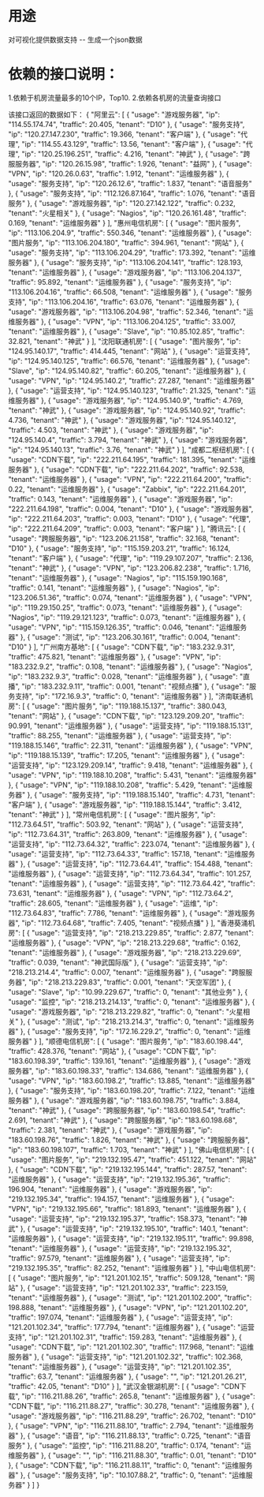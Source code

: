 # 用途
对可视化提供数据支持 -- 生成一个json数据



# 依赖的接口说明：
1.依赖于机房流量最多的10个IP，Top10.
2.依赖各机房的流量查询接口

该接口返回的数据如下：
	{
	    "阿里云": [
		{
		    "usage": "游戏服务器",
		    "ip": "114.55.174.74",
		    "traffic": 20.405,
		    "tenant": "D10"
		},
		{
		    "usage": "服务支持",
		    "ip": "120.27.147.230",
		    "traffic": 19.366,
		    "tenant": "客户端"
		},
		{
		    "usage": "代理",
		    "ip": "114.55.43.129",
		    "traffic": 13.56,
		    "tenant": "客户端"
		},
		{
		    "usage": "代理",
		    "ip": "120.25.196.251",
		    "traffic": 4.216,
		    "tenant": "神武"
		},
		{
		    "usage": "跨服服务器",
		    "ip": "120.26.15.98",
		    "traffic": 1.926,
		    "tenant": "益网"
		},
		{
		    "usage": "VPN",
		    "ip": "120.26.0.63",
		    "traffic": 1.912,
		    "tenant": "运维服务器"
		},
		{
		    "usage": "服务支持",
		    "ip": "120.26.12.6",
		    "traffic": 1.837,
		    "tenant": "语音服务"
		},
		{
		    "usage": "服务支持",
		    "ip": "112.126.87.164",
		    "traffic": 1.076,
		    "tenant": "语音服务"
		},
		{
		    "usage": "游戏服务器",
		    "ip": "120.27.142.122",
		    "traffic": 0.232,
		    "tenant": "火星相关"
		},
		{
		    "usage": "Nagios",
		    "ip": "120.26.161.48",
		    "traffic": 0.169,
		    "tenant": "运维服务器"
		}
	    ],
	    "惠州电信机房": [
		{
		    "usage": "图片服务",
		    "ip": "113.106.204.9",
		    "traffic": 550.346,
		    "tenant": "运维服务器"
		},
		{
		    "usage": "图片服务",
		    "ip": "113.106.204.180",
		    "traffic": 394.961,
		    "tenant": "网站"
		},
		{
		    "usage": "服务支持",
		    "ip": "113.106.204.29",
		    "traffic": 173.392,
		    "tenant": "运维服务器"
		},
		{
		    "usage": "服务支持",
		    "ip": "113.106.204.141",
		    "traffic": 128.193,
		    "tenant": "运维服务器"
		},
		{
		    "usage": "游戏服务器",
		    "ip": "113.106.204.137",
		    "traffic": 95.892,
		    "tenant": "运维服务器"
		},
		{
		    "usage": "服务支持",
		    "ip": "113.106.204.16",
		    "traffic": 66.508,
		    "tenant": "运维服务器"
		},
		{
		    "usage": "服务支持",
		    "ip": "113.106.204.16",
		    "traffic": 63.076,
		    "tenant": "运维服务器"
		},
		{
		    "usage": "游戏服务器",
		    "ip": "113.106.204.98",
		    "traffic": 52.346,
		    "tenant": "运维服务器"
		},
		{
		    "usage": "VPN",
		    "ip": "113.106.204.125",
		    "traffic": 33.007,
		    "tenant": "运维服务器"
		},
		{
		    "usage": "Slave",
		    "ip": "10.85.102.85",
		    "traffic": 32.821,
		    "tenant": "神武"
		}
	    ],
	    "沈阳联通机房": [
		{
		    "usage": "图片服务",
		    "ip": "124.95.140.17",
		    "traffic": 414.445,
		    "tenant": "网站"
		},
		{
		    "usage": "运营支持",
		    "ip": "124.95.140.125",
		    "traffic": 66.576,
		    "tenant": "运维服务器"
		},
		{
		    "usage": "Slave",
		    "ip": "124.95.140.82",
		    "traffic": 60.205,
		    "tenant": "运维服务器"
		},
		{
		    "usage": "VPN",
		    "ip": "124.95.140.2",
		    "traffic": 27.287,
		    "tenant": "运维服务器"
		},
		{
		    "usage": "运营支持",
		    "ip": "124.95.140.123",
		    "traffic": 21.325,
		    "tenant": "运维服务器"
		},
		{
		    "usage": "游戏服务器",
		    "ip": "124.95.140.9",
		    "traffic": 4.769,
		    "tenant": "神武"
		},
		{
		    "usage": "游戏服务器",
		    "ip": "124.95.140.92",
		    "traffic": 4.736,
		    "tenant": "神武"
		},
		{
		    "usage": "游戏服务器",
		    "ip": "124.95.140.12",
		    "traffic": 4.503,
		    "tenant": "神武"
		},
		{
		    "usage": "游戏服务器",
		    "ip": "124.95.140.4",
		    "traffic": 3.794,
		    "tenant": "神武"
		},
		{
		    "usage": "游戏服务器",
		    "ip": "124.95.140.13",
		    "traffic": 3.76,
		    "tenant": "神武"
		}
	    ],
	    "成都二枢纽机房": [
		{
		    "usage": "CDN下载",
		    "ip": "222.211.64.195",
		    "traffic": 181.395,
		    "tenant": "运维服务器"
		},
		{
		    "usage": "CDN下载",
		    "ip": "222.211.64.202",
		    "traffic": 92.538,
		    "tenant": "运维服务器"
		},
		{
		    "usage": "VPN",
		    "ip": "222.211.64.200",
		    "traffic": 0.22,
		    "tenant": "运维服务器"
		},
		{
		    "usage": "Zabbix",
		    "ip": "222.211.64.201",
		    "traffic": 0.143,
		    "tenant": "运维服务器"
		},
		{
		    "usage": "游戏服务器",
		    "ip": "222.211.64.198",
		    "traffic": 0.004,
		    "tenant": "D10"
		},
		{
		    "usage": "游戏服务器",
		    "ip": "222.211.64.203",
		    "traffic": 0.003,
		    "tenant": "D10"
		},
		{
		    "usage": "代理",
		    "ip": "222.211.64.209",
		    "traffic": 0.003,
		    "tenant": "客户端"
		}
	    ],
	    "腾讯云": [
		{
		    "usage": "跨服服务器",
		    "ip": "123.206.21.158",
		    "traffic": 32.168,
		    "tenant": "D10"
		},
		{
		    "usage": "服务支持",
		    "ip": "115.159.203.21",
		    "traffic": 16.124,
		    "tenant": "客户端"
		},
		{
		    "usage": "代理",
		    "ip": "119.29.107.207",
		    "traffic": 2.136,
		    "tenant": "神武"
		},
		{
		    "usage": "VPN",
		    "ip": "123.206.82.238",
		    "traffic": 1.716,
		    "tenant": "运维服务器"
		},
		{
		    "usage": "Nagios",
		    "ip": "115.159.190.168",
		    "traffic": 0.141,
		    "tenant": "运维服务器"
		},
		{
		    "usage": "Nagios",
		    "ip": "123.206.51.36",
		    "traffic": 0.074,
		    "tenant": "运维服务器"
		},
		{
		    "usage": "VPN",
		    "ip": "119.29.150.25",
		    "traffic": 0.073,
		    "tenant": "运维服务器"
		},
		{
		    "usage": "Nagios",
		    "ip": "119.29.121.123",
		    "traffic": 0.073,
		    "tenant": "运维服务器"
		},
		{
		    "usage": "VPN",
		    "ip": "115.159.126.35",
		    "traffic": 0.046,
		    "tenant": "运维服务器"
		},
		{
		    "usage": "测试",
		    "ip": "123.206.30.161",
		    "traffic": 0.004,
		    "tenant": "D10"
		}
	    ],
	    "广州南方基地": [
		{
		    "usage": "CDN下载",
		    "ip": "183.232.9.31",
		    "traffic": 475.821,
		    "tenant": "运维服务器"
		},
		{
		    "usage": "VPN",
		    "ip": "183.232.9.2",
		    "traffic": 0.108,
		    "tenant": "运维服务器"
		},
		{
		    "usage": "Nagios",
		    "ip": "183.232.9.3",
		    "traffic": 0.028,
		    "tenant": "运维服务器"
		},
		{
		    "usage": "直播",
		    "ip": "183.232.9.11",
		    "traffic": 0.001,
		    "tenant": "视频点播"
		},
		{
		    "usage": "服务支持",
		    "ip": "172.16.9.3",
		    "traffic": 0,
		    "tenant": "运维服务器"
		}
	    ],
	    "济南联通机房": [
		{
		    "usage": "图片服务",
		    "ip": "119.188.15.137",
		    "traffic": 380.043,
		    "tenant": "网站"
		},
		{
		    "usage": "CDN下载",
		    "ip": "123.129.209.20",
		    "traffic": 90.991,
		    "tenant": "运维服务器"
		},
		{
		    "usage": "运营支持",
		    "ip": "119.188.15.131",
		    "traffic": 88.255,
		    "tenant": "运维服务器"
		},
		{
		    "usage": "运营支持",
		    "ip": "119.188.15.146",
		    "traffic": 22.311,
		    "tenant": "运维服务器"
		},
		{
		    "usage": "VPN",
		    "ip": "119.188.15.139",
		    "traffic": 17.205,
		    "tenant": "运维服务器"
		},
		{
		    "usage": "运营支持",
		    "ip": "123.129.209.14",
		    "traffic": 9.418,
		    "tenant": "运维服务器"
		},
		{
		    "usage": "VPN",
		    "ip": "119.188.10.208",
		    "traffic": 5.431,
		    "tenant": "运维服务器"
		},
		{
		    "usage": "VPN",
		    "ip": "119.188.10.208",
		    "traffic": 5.429,
		    "tenant": "运维服务器"
		},
		{
		    "usage": "服务支持",
		    "ip": "119.188.15.140",
		    "traffic": 4.731,
		    "tenant": "客户端"
		},
		{
		    "usage": "游戏服务器",
		    "ip": "119.188.15.144",
		    "traffic": 3.412,
		    "tenant": "神武"
		}
	    ],
	    "常州电信机房": [
		{
		    "usage": "图片服务",
		    "ip": "112.73.64.51",
		    "traffic": 503.92,
		    "tenant": "网站"
		},
		{
		    "usage": "运营支持",
		    "ip": "112.73.64.31",
		    "traffic": 263.809,
		    "tenant": "运维服务器"
		},
		{
		    "usage": "运营支持",
		    "ip": "112.73.64.32",
		    "traffic": 223.074,
		    "tenant": "运维服务器"
		},
		{
		    "usage": "运营支持",
		    "ip": "112.73.64.33",
		    "traffic": 157.18,
		    "tenant": "运维服务器"
		},
		{
		    "usage": "运营支持",
		    "ip": "112.73.64.41",
		    "traffic": 154.488,
		    "tenant": "运维服务器"
		},
		{
		    "usage": "运营支持",
		    "ip": "112.73.64.34",
		    "traffic": 101.257,
		    "tenant": "运维服务器"
		},
		{
		    "usage": "运营支持",
		    "ip": "112.73.64.42",
		    "traffic": 73.631,
		    "tenant": "运维服务器"
		},
		{
		    "usage": "VPN",
		    "ip": "112.73.64.2",
		    "traffic": 28.605,
		    "tenant": "运维服务器"
		},
		{
		    "usage": "运维",
		    "ip": "112.73.64.83",
		    "traffic": 7.786,
		    "tenant": "运维服务器"
		},
		{
		    "usage": "游戏服务器",
		    "ip": "112.73.64.68",
		    "traffic": 7.405,
		    "tenant": "视频点播"
		}
	    ],
	    "香港葵涌机房": [
		{
		    "usage": "运营支持",
		    "ip": "218.213.229.85",
		    "traffic": 2.877,
		    "tenant": "运维服务器"
		},
		{
		    "usage": "VPN",
		    "ip": "218.213.229.68",
		    "traffic": 0.162,
		    "tenant": "运维服务器"
		},
		{
		    "usage": "游戏服务器",
		    "ip": "218.213.229.69",
		    "traffic": 0.039,
		    "tenant": "神武国际版"
		},
		{
		    "usage": "运营支持",
		    "ip": "218.213.214.4",
		    "traffic": 0.007,
		    "tenant": "运维服务器"
		},
		{
		    "usage": "跨服服务器",
		    "ip": "218.213.229.83",
		    "traffic": 0.001,
		    "tenant": "天空军团"
		},
		{
		    "usage": "Slave",
		    "ip": "10.99.229.67",
		    "traffic": 0,
		    "tenant": "其他业务"
		},
		{
		    "usage": "监控",
		    "ip": "218.213.214.13",
		    "traffic": 0,
		    "tenant": "运维服务器"
		},
		{
		    "usage": "游戏服务器",
		    "ip": "218.213.229.82",
		    "traffic": 0,
		    "tenant": "火星相关"
		},
		{
		    "usage": "测试",
		    "ip": "218.213.214.3",
		    "traffic": 0,
		    "tenant": "运维服务器"
		},
		{
		    "usage": "服务支持",
		    "ip": "172.16.229.2",
		    "traffic": 0,
		    "tenant": "运维服务器"
		}
	    ],
	    "顺德电信机房": [
		{
		    "usage": "图片服务",
		    "ip": "183.60.198.44",
		    "traffic": 428.376,
		    "tenant": "网站"
		},
		{
		    "usage": "CDN下载",
		    "ip": "183.60.198.39",
		    "traffic": 139.161,
		    "tenant": "运维服务器"
		},
		{
		    "usage": "游戏服务器",
		    "ip": "183.60.198.33",
		    "traffic": 134.686,
		    "tenant": "运维服务器"
		},
		{
		    "usage": "VPN",
		    "ip": "183.60.198.2",
		    "traffic": 13.885,
		    "tenant": "运维服务器"
		},
		{
		    "usage": "服务支持",
		    "ip": "183.60.198.20",
		    "traffic": 7.122,
		    "tenant": "运维服务器"
		},
		{
		    "usage": "游戏服务器",
		    "ip": "183.60.198.75",
		    "traffic": 3.884,
		    "tenant": "神武"
		},
		{
		    "usage": "跨服服务器",
		    "ip": "183.60.198.54",
		    "traffic": 2.691,
		    "tenant": "神武"
		},
		{
		    "usage": "跨服服务器",
		    "ip": "183.60.198.68",
		    "traffic": 2.381,
		    "tenant": "神武"
		},
		{
		    "usage": "游戏服务器",
		    "ip": "183.60.198.76",
		    "traffic": 1.826,
		    "tenant": "神武"
		},
		{
		    "usage": "跨服服务器",
		    "ip": "183.60.198.107",
		    "traffic": 1.703,
		    "tenant": "神武"
		}
	    ],
	    "佛山电信机房": [
		{
		    "usage": "图片服务",
		    "ip": "219.132.195.47",
		    "traffic": 451.122,
		    "tenant": "网站"
		},
		{
		    "usage": "CDN下载",
		    "ip": "219.132.195.144",
		    "traffic": 287.57,
		    "tenant": "运维服务器"
		},
		{
		    "usage": "运营支持",
		    "ip": "219.132.195.36",
		    "traffic": 196.904,
		    "tenant": "运维服务器"
		},
		{
		    "usage": "游戏服务器",
		    "ip": "219.132.195.34",
		    "traffic": 194.157,
		    "tenant": "运维服务器"
		},
		{
		    "usage": "VPN",
		    "ip": "219.132.195.66",
		    "traffic": 181.893,
		    "tenant": "运维服务器"
		},
		{
		    "usage": "运营支持",
		    "ip": "219.132.195.37",
		    "traffic": 158.373,
		    "tenant": "神武"
		},
		{
		    "usage": "运营支持",
		    "ip": "219.132.195.10",
		    "traffic": 140.1,
		    "tenant": "运维服务器"
		},
		{
		    "usage": "运营支持",
		    "ip": "219.132.195.11",
		    "traffic": 99.898,
		    "tenant": "运维服务器"
		},
		{
		    "usage": "运营支持",
		    "ip": "219.132.195.32",
		    "traffic": 97.579,
		    "tenant": "运维服务器"
		},
		{
		    "usage": "运营支持",
		    "ip": "219.132.195.35",
		    "traffic": 82.252,
		    "tenant": "运维服务器"
		}
	    ],
	    "中山电信机房": [
		{
		    "usage": "图片服务",
		    "ip": "121.201.102.15",
		    "traffic": 509.128,
		    "tenant": "网站"
		},
		{
		    "usage": "运营支持",
		    "ip": "121.201.102.33",
		    "traffic": 223.159,
		    "tenant": "运维服务器"
		},
		{
		    "usage": "测试",
		    "ip": "121.201.102.200",
		    "traffic": 198.888,
		    "tenant": "运维服务器"
		},
		{
		    "usage": "VPN",
		    "ip": "121.201.102.20",
		    "traffic": 197.074,
		    "tenant": "运维服务器"
		},
		{
		    "usage": "运营支持",
		    "ip": "121.201.102.34",
		    "traffic": 177.794,
		    "tenant": "运维服务器"
		},
		{
		    "usage": "运营支持",
		    "ip": "121.201.102.31",
		    "traffic": 159.283,
		    "tenant": "运维服务器"
		},
		{
		    "usage": "CDN下载",
		    "ip": "121.201.102.30",
		    "traffic": 117.968,
		    "tenant": "运维服务器"
		},
		{
		    "usage": "运营支持",
		    "ip": "121.201.102.32",
		    "traffic": 102.368,
		    "tenant": "运维服务器"
		},
		{
		    "usage": "运营支持",
		    "ip": "121.201.102.35",
		    "traffic": 63.7,
		    "tenant": "运维服务器"
		},
		{
		    "usage": "",
		    "ip": "121.201.26.21",
		    "traffic": 42.05,
		    "tenant": "D10"
		}
	    ],
	    "武汉金银湖机房": [
		{
		    "usage": "CDN下载",
		    "ip": "116.211.88.26",
		    "traffic": 265.8,
		    "tenant": "运维服务器"
		},
		{
		    "usage": "CDN下载",
		    "ip": "116.211.88.27",
		    "traffic": 30.278,
		    "tenant": "运维服务器"
		},
		{
		    "usage": "游戏服务器",
		    "ip": "116.211.88.29",
		    "traffic": 26.702,
		    "tenant": "D10"
		},
		{
		    "usage": "VPN",
		    "ip": "116.211.88.10",
		    "traffic": 2.794,
		    "tenant": "运维服务器"
		},
		{
		    "usage": "语音",
		    "ip": "116.211.88.13",
		    "traffic": 0.725,
		    "tenant": "语音服务"
		},
		{
		    "usage": "监控",
		    "ip": "116.211.88.20",
		    "traffic": 0.174,
		    "tenant": "运维服务器"
		},
		{
		    "usage": "",
		    "ip": "116.211.88.30",
		    "traffic": 0.01,
		    "tenant": "D10"
		},
		{
		    "usage": "CDN下载",
		    "ip": "116.211.88.11",
		    "traffic": 0,
		    "tenant": "运维服务器"
		},
		{
		    "usage": "服务支持",
		    "ip": "10.107.88.2",
		    "traffic": 0,
		    "tenant": "运维服务器"
		}
	    ]
	}
